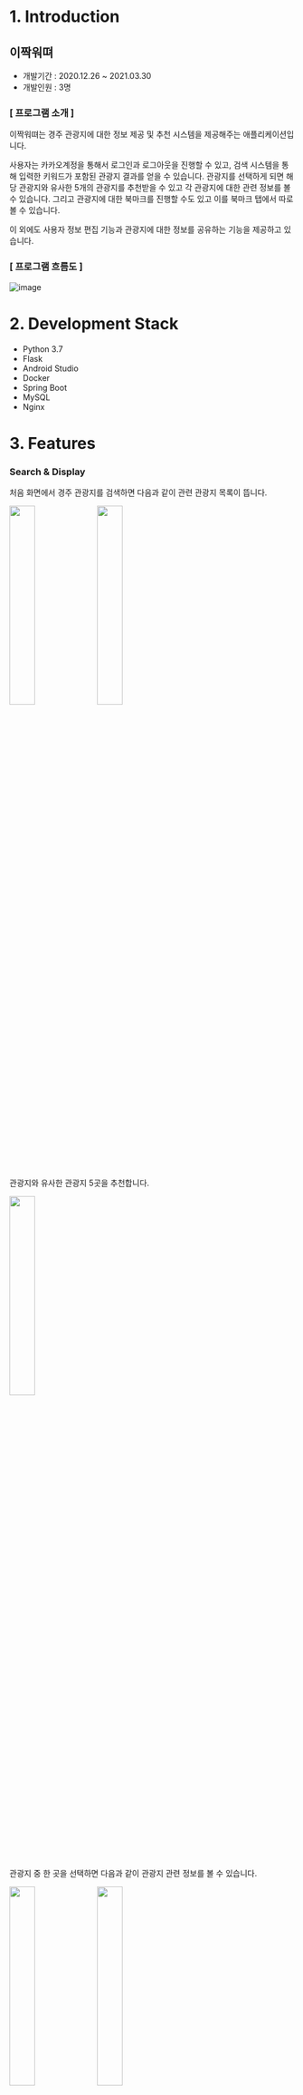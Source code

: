# 1. Introduction
## 이짝워뗘

- 개발기간 : 2020.12.26 ~ 2021.03.30
- 개발인원 : 3명

### **[ 프로그램 소개 ]**

이짝워뗘는 경주 관광지에 대한 정보 제공 및 추천 시스템을 제공해주는 애플리케이션입니다. 

사용자는 카카오계정을 통해서 로그인과 로그아웃을 진행할 수 있고, 검색 시스템을 통해 입력한 키워드가 포함된 관광지 결과를 얻을 수 있습니다. 관광지를 선택하게 되면 해당 관광지와 유사한 5개의 관광지를 추천받을 수 있고 각 관광지에 대한 관련 정보를 볼 수 있습니다. 그리고 관광지에 대한 북마크를 진행할 수도 있고 이를 북마크 탭에서 따로 볼 수 있습니다. 

이 외에도 사용자 정보 편집 기능과 관광지에 대한 정보를 공유하는 기능을 제공하고 있습니다.


### [ 프로그램 흐름도 ]
![image](https://user-images.githubusercontent.com/60126234/112986007-eb62a100-919b-11eb-8370-f98e19dbdc3c.png)


# 2. Development Stack
- Python 3.7
- Flask
- Android Studio
- Docker
- Spring Boot
- MySQL
- Nginx


# 3. Features
### Search & Display

처음 화면에서 경주 관광지를 검색하면 다음과 같이 관련 관광지 목록이 뜹니다.
<p float="left">
    <img src="https://user-images.githubusercontent.com/53392870/112745585-831d8f00-8fe4-11eb-98e1-1e53d4360530.png" width="30%">
    <img src="https://user-images.githubusercontent.com/53392870/112745590-8fa1e780-8fe4-11eb-8dcd-e2d47daea7fb.png" width="30%">
</p>

관광지와 유사한 관광지 5곳을 추천합니다.

<img src="https://user-images.githubusercontent.com/53392870/112745597-9a5c7c80-8fe4-11eb-8c70-395648cbe3f7.png" width="30%">

관광지 중 한 곳을 선택하면 다음과 같이 관광지 관련 정보를 볼 수 있습니다.
<p float="left">
    <img src="https://user-images.githubusercontent.com/53392870/112745601-a21c2100-8fe4-11eb-9e76-2006c4f0cd54.png" width="30%">
    <img src="https://user-images.githubusercontent.com/53392870/112745603-a9432f00-8fe4-11eb-8359-c1ba94c9cc2b.png" width="30%">
</p>

관광지 페이지에서 공유 버튼을 클릭하면 다음과 같이 공유할 수 있고, 공유 화면은 앱 내의 관광지 정보를 그대로 담은 웹 페이지입니다.
<p float="left">
    <img src="https://user-images.githubusercontent.com/53392870/112745610-b19b6a00-8fe4-11eb-9705-f128148057f8.png" width="30%">
    <img src="https://user-images.githubusercontent.com/53392870/112746538-58363980-8fea-11eb-8377-e389ba22e462.png" width="30%">
</p>

### Bookmark

관광지 페이지에서 북마크 등록 및 해제를 할 수 있습니다.
<p float="left">
    <img src="https://user-images.githubusercontent.com/53392870/112745613-b95b0e80-8fe4-11eb-8ec5-8620047a7c3a.png" width="30%">
    <img src="https://user-images.githubusercontent.com/53392870/112746617-ddb9e980-8fea-11eb-8156-1a193580a37f.png" width="30%">
</p>

북마크를 등록하게 되면 북마크 탭에서 북마크 등록 현황을 확인할 수 있습니다. 북마크를 2초 이상 꾹 누르면 북마크 탭에서도 북마크를 해제할 수 있습니다.
<p float="left">
    <img src="https://user-images.githubusercontent.com/53392870/112745617-c1b34980-8fe4-11eb-846d-06fc60e6f625.png" width="30%">
    <img src="https://user-images.githubusercontent.com/53392870/112745631-e27b9f00-8fe4-11eb-88ea-758c7edfc91c.png" width="30%">
</p>

### MyPage
마이 페이지 탭을 클릭하면 내 정보를 볼 수 있습니다. My 편집을 클릭하면 나이, 주소, 성별을 수정할 수 있습니다.
<p float="left">
    <img src="https://user-images.githubusercontent.com/53392870/112745642-f7583280-8fe4-11eb-93ef-769249f100f1.png" width="20%">
    <img src="https://user-images.githubusercontent.com/53392870/112745644-f9ba8c80-8fe4-11eb-8dd9-0f6cb6d4df3c.png" width="20%">
</p>

# 4. Recommendation System
경주 관광지 추천 시스템은 사용자가 하나의 관광지명을 입력하면 이와 유사한 5개의 경주 관광지들을 추천해주는 추천 시스템입니다. 

## [ 추천 시스템 서버 ]

추천 시스템 서버는 Flask로 개발하였고, 앱 서버로 관광지 추천 요청이 들어오면 앱 서버가 추천 시스템 서버에 요청하도록 구현하였습니다.
* 경주 관광지 추천 시스템 : https://github.com/Na-Jinji/ai-server

<br>

## [ 추천 시스템 로직 ]
각각 경주 관광지의 특징들을 명사(noun), 대명사(pronoun), 동사(verb)로 표현한 특징 리스트를 생성하여 data.csv 파일로 저장하였습니다. 
추천 시스템을 생성할 때 csv 파일에서 '카테고리(category)', '관광지명(title)', '특징 리스트(tag)'를 추출합니다.
관광지마다 해당 카테고리와 특징 리스트를 하나의 text 문장으로 합친 뒤에 **Scikit-Learn의 CountVectorizer**를 통하여 문장 간 유사도를 구합니다. 
*CountVectorizer*는 문서 목록에서 각 문서의 feature (문장의 특징) 노출수를 가중치로 설정한 BOW(Bag Of Words) 벡터를 생성하는 API입니다.
*CountVectorizer의 fit_tranform*을 호출하여 각 관광지의 문장에서 노출되는 feature 수를 합한 DTM(Document Term Matrix)를 생성합니다. 여기서 경주 관광지들의 DTM은 shape가 (330, 878)입니다. 이 DTM을 이용하여 코사인 유사도(cosine similarity)를 구하면 get_recommendations이 호출될 때마다 코사인 유사도 중 해당 관광지명 인덱스에 해당하는 값에서 추천 개수만큼 뽑아냅니다. 이때 본인 관광지는 제외됩니다. 

```python
    class Model:
        def __init__(self, tokenizer=None):
            gyeongju_data = pd.read_csv('model/data.csv')
            self.metaData = gyeongju_data[['category', 'title', 'tag']].drop_duplicates()
            self.metaData['soup'] = self.metaData.apply(create_soup, axis=1)

            # 이름:index - 예) 로라커피:0, 이스트앵글:1
            self.indices = pd.Series(self.metaData.index, index=self.metaData['title']).drop_duplicates()

            # BOW 인코딩
            if tokenizer:
                count = CountVectorizer(analyzer='word', tokenizer=tokenizer.morphs)
            else:
                count = CountVectorizer(analyzer='word')
            count_matrix = count.fit_transform(self.metaData['soup'])

            # 코사인 유사도 구하기
            self.cosine_sim2 = cosine_similarity(count_matrix, count_matrix)

            # index 초기화
            self.metaData = self.metaData.reset_index()
            self.indices = pd.Series(self.metaData.index, index=self.metaData['title'])
```
<br>

### get_recommendations의 기본 로직은 이렇습니다.
1. 관광지명이 들어오면 관광지 이름을 가지고 있는 index를 뽑아냅니다. 
2. 코사인 유사도 중 관광지 이름에 해당하는 리스트인 sim_scores를 추출합니다. 
3. sim_scores를 내림차순으로 정렬합니다.
4. sim_scores에서 본인을 제외한 상위 5개를 뽑아낸 뒤 해당 score의 관광지명들을 리턴합니다. 

```python
   # 5개의 추천리스트 가져오기
    def get_recommendations(self, title):
        title = self.set_exact_title(title)
        if len(title) <= 0 or title == '':
            return []

        idx = self.indices[title]
        sim_scores = list(enumerate(self.cosine_sim2[idx]))  # 유사도 측정
        sim_scores = sorted(sim_scores, key=lambda x: x[1], reverse=True)  # 내림차순

        sim_scores = sim_scores[1:6]  # 5개
        attraction_indices = [i[0] for i in sim_scores]     # 장소 index
        scores = [i[1] for i in sim_scores]     # 유사도

        # debug
        for i in scores:
            print(i)

        result_data = self.metaData[['title', 'tag']].iloc[attraction_indices]
        result_data['scores'] = np.array(scores)
        return result_data['title'].values.tolist()
```
<br>

# 5. Server
애플리케이션 서버는 Spring Boot로 개발하였고, MySQL을 사용하였습니다. AWS EC2, RDS, S3를 이욯하고 있으며, Docker로 서버를 배포하였습니다. 이미지의 경우 s3에 저장해서 외부 접근을 허용하였습니다.

서버 구조는 아래의 [[ 애플리케이션 서버 구조 ]](#-애플리케이션-서버-구조-)와 같고 애플리케이션 서버에서 처리하는 주된 기능은 다음과 같습니다. 

추천 시스템 서버은 [[ 추천 시스템 서버 ]](#-추천-시스템-서버-)를 참고하세요.

* 애플리케이션 서버
1. https://github.com/nayoon-kim/ohmymoney-server
2. https://github.com/jinhee19/ResrAPI_server

[ 사용자 ]
- 사용자 회원가입 및 로그인
- 사용자 정보 업데이트

[ 관광지 ]
- 추천 관광지 목록 요청
- 관광지 목록 가져오기 및 관광지 정보 표시

[ 북마크 ]
- 북마크 저장 및 삭제

## [ 애플리케이션 서버 구조 ]

<img src="https://user-images.githubusercontent.com/53392870/112744796-10111a00-8fde-11eb-8df3-4565910be6ba.png">

# 6. Source
* 경주 관광지의 이미지들은 구글 썸네일 이미지로부터 수집하였습니다.
* 경주 관광지의 카테고리(카페,명소,음식), 관광지명, 주소, 위치 정보(위도,경도), 전화번호, 홈페이지주소, 상세정보는 경주시청에서 운영하는 경주문화관광 웹사이트에서 수집하였습니다. 
>  경주문화관광 : https://www.gyeongju.go.kr/tour/index.do
<br><br>

# 7. Youtube
유튜브 링크 : https://youtu.be/gbRaGe59YAo

# 8. People
- 김나윤: https://github.com/nayoon-kim
- 김진희: https://github.com/jinhee19
- 설지우: https://github.com/jeewoo1025
